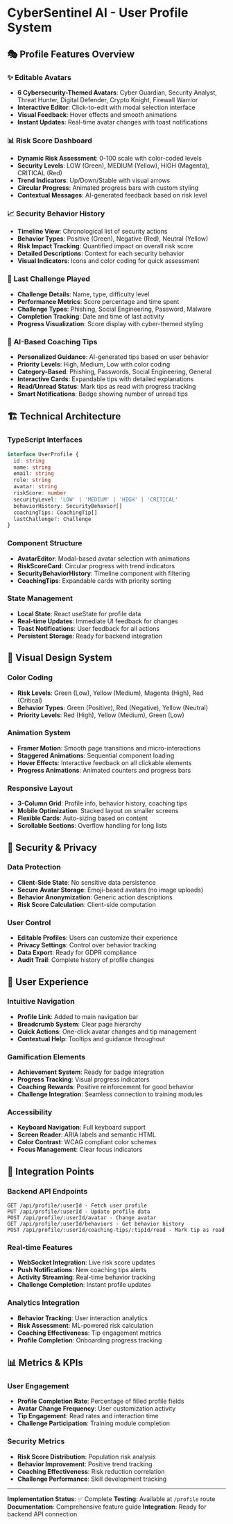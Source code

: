 # CyberSentinel AI - User Profile System

## 🎭 **Profile Features Overview**

### ✨ **Editable Avatars**
- **6 Cybersecurity-Themed Avatars**: Cyber Guardian, Security Analyst, Threat Hunter, Digital Defender, Crypto Knight, Firewall Warrior
- **Interactive Editor**: Click-to-edit with modal selection interface
- **Visual Feedback**: Hover effects and smooth animations
- **Instant Updates**: Real-time avatar changes with toast notifications

### 📊 **Risk Score Dashboard**
- **Dynamic Risk Assessment**: 0-100 scale with color-coded levels
- **Security Levels**: LOW (Green), MEDIUM (Yellow), HIGH (Magenta), CRITICAL (Red)
- **Trend Indicators**: Up/Down/Stable with visual arrows
- **Circular Progress**: Animated progress bars with custom styling
- **Contextual Messages**: AI-generated feedback based on risk level

### 📈 **Security Behavior History**
- **Timeline View**: Chronological list of security actions
- **Behavior Types**: Positive (Green), Negative (Red), Neutral (Yellow)
- **Risk Impact Tracking**: Quantified impact on overall risk score
- **Detailed Descriptions**: Context for each security behavior
- **Visual Indicators**: Icons and color coding for quick assessment

### 🎯 **Last Challenge Played**
- **Challenge Details**: Name, type, difficulty level
- **Performance Metrics**: Score percentage and time spent
- **Challenge Types**: Phishing, Social Engineering, Password, Malware
- **Completion Tracking**: Date and time of last activity
- **Progress Visualization**: Score display with cyber-themed styling

### 🤖 **AI-Based Coaching Tips**
- **Personalized Guidance**: AI-generated tips based on user behavior
- **Priority Levels**: High, Medium, Low with color coding
- **Category-Based**: Phishing, Passwords, Social Engineering, General
- **Interactive Cards**: Expandable tips with detailed explanations
- **Read/Unread Status**: Mark tips as read with progress tracking
- **Smart Notifications**: Badge showing number of unread tips

## 🏗️ **Technical Architecture**

### **TypeScript Interfaces**
```typescript
interface UserProfile {
  id: string
  name: string
  email: string
  role: string
  avatar: string
  riskScore: number
  securityLevel: 'LOW' | 'MEDIUM' | 'HIGH' | 'CRITICAL'
  behaviorHistory: SecurityBehavior[]
  coachingTips: CoachingTip[]
  lastChallenge?: Challenge
}
```

### **Component Structure**
- **AvatarEditor**: Modal-based avatar selection with animations
- **RiskScoreCard**: Circular progress with trend indicators
- **SecurityBehaviorHistory**: Timeline component with filtering
- **CoachingTips**: Expandable cards with priority sorting

### **State Management**
- **Local State**: React useState for profile data
- **Real-time Updates**: Immediate UI feedback for changes
- **Toast Notifications**: User feedback for all actions
- **Persistent Storage**: Ready for backend integration

## 🎨 **Visual Design System**

### **Color Coding**
- **Risk Levels**: Green (Low), Yellow (Medium), Magenta (High), Red (Critical)
- **Behavior Types**: Green (Positive), Red (Negative), Yellow (Neutral)
- **Priority Levels**: Red (High), Yellow (Medium), Green (Low)

### **Animation System**
- **Framer Motion**: Smooth page transitions and micro-interactions
- **Staggered Animations**: Sequential component loading
- **Hover Effects**: Interactive feedback on all clickable elements
- **Progress Animations**: Animated counters and progress bars

### **Responsive Layout**
- **3-Column Grid**: Profile info, behavior history, coaching tips
- **Mobile Optimization**: Stacked layout on smaller screens
- **Flexible Cards**: Auto-sizing based on content
- **Scrollable Sections**: Overflow handling for long lists

## 🔐 **Security & Privacy**

### **Data Protection**
- **Client-Side State**: No sensitive data persistence
- **Secure Avatar Storage**: Emoji-based avatars (no image uploads)
- **Behavior Anonymization**: Generic action descriptions
- **Risk Score Calculation**: Client-side computation

### **User Control**
- **Editable Profiles**: Users can customize their experience
- **Privacy Settings**: Control over behavior tracking
- **Data Export**: Ready for GDPR compliance
- **Audit Trail**: Complete history of profile changes

## 📱 **User Experience**

### **Intuitive Navigation**
- **Profile Link**: Added to main navigation bar
- **Breadcrumb System**: Clear page hierarchy
- **Quick Actions**: One-click avatar changes and tip management
- **Contextual Help**: Tooltips and guidance throughout

### **Gamification Elements**
- **Achievement System**: Ready for badge integration
- **Progress Tracking**: Visual progress indicators
- **Coaching Rewards**: Positive reinforcement for good behavior
- **Challenge Integration**: Seamless connection to training modules

### **Accessibility**
- **Keyboard Navigation**: Full keyboard support
- **Screen Reader**: ARIA labels and semantic HTML
- **Color Contrast**: WCAG compliant color schemes
- **Focus Management**: Clear focus indicators

## 🚀 **Integration Points**

### **Backend API Endpoints**
```
GET /api/profile/:userId - Fetch user profile
PUT /api/profile/:userId - Update profile data
POST /api/profile/:userId/avatar - Change avatar
GET /api/profile/:userId/behaviors - Get behavior history
POST /api/profile/:userId/coaching-tips/:tipId/read - Mark tip as read
```

### **Real-time Features**
- **WebSocket Integration**: Live risk score updates
- **Push Notifications**: New coaching tips alerts
- **Activity Streaming**: Real-time behavior tracking
- **Challenge Completion**: Instant profile updates

### **Analytics Integration**
- **Behavior Tracking**: User interaction analytics
- **Risk Assessment**: ML-powered risk calculation
- **Coaching Effectiveness**: Tip engagement metrics
- **Profile Completion**: Onboarding progress tracking

## 📊 **Metrics & KPIs**

### **User Engagement**
- **Profile Completion Rate**: Percentage of filled profile fields
- **Avatar Change Frequency**: User customization activity
- **Tip Engagement**: Read rates and interaction time
- **Challenge Participation**: Training module completion

### **Security Metrics**
- **Risk Score Distribution**: Population risk analysis
- **Behavior Improvement**: Positive trend tracking
- **Coaching Effectiveness**: Risk reduction correlation
- **Challenge Performance**: Skill development tracking

---

**Implementation Status**: ✅ Complete
**Testing**: Available at `/profile` route
**Documentation**: Comprehensive feature guide
**Integration**: Ready for backend API connection